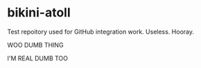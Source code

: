 bikini-atoll
============

Test repoitory used for GitHub integration work. Useless. Hooray.

WOO DUMB THING

I'M REAL DUMB TOO
